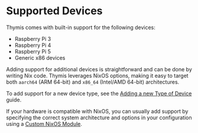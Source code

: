 # Supported Devices

Thymis comes with built-in support for the following devices:
- Raspberry Pi 3
- Raspberry Pi 4
- Raspberry Pi 5
- Generic x86 devices

Adding support for additional devices is straightforward and can be done by writing Nix code. Thymis leverages NixOS options, making it easy to target both `aarch64` (ARM 64-bit) and `x86_64` (Intel/AMD 64-bit) architectures.

To add support for a new device type, see the [Adding a new Type of Device](../external-projects/add-new-device-type.md) guide.

If your hardware is compatible with NixOS, you can usually add support by specifying the correct system architecture and options in your configuration using a [Custom NixOS Module](../external-projects/thymis-modules/nix-language-module.md).
